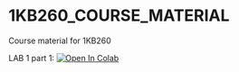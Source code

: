# 1KB260_COURSE_MATERIAL
Course material for 1KB260

LAB 1 part 1:
<a target="_blank" href="https://colab.research.google.com/github/Teoroo-CMC/1KB260_COURSE_MATERIAL/blob/main/LAB1/1_getting_started_with_python.ipynb">
  <img src="https://colab.research.google.com/assets/colab-badge.svg" alt="Open In Colab"/>
</a>

